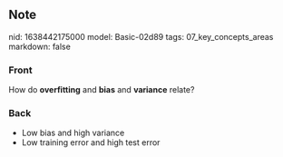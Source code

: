 ## Note
nid: 1638442175000
model: Basic-02d89
tags: 07_key_concepts_areas
markdown: false

### Front
How do <b>overfitting</b> and <b>bias</b> and <b>variance</b>
relate?

### Back
<ul>
  <li>Low bias and high variance
  <li>Low training error and high test error
</ul>
